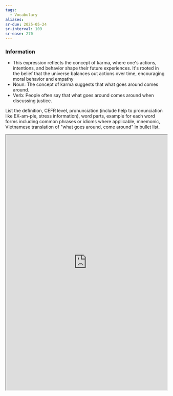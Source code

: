 ```yaml
---
tags:
  - Vocabulary
aliases:
sr-due: 2025-05-24
sr-interval: 109
sr-ease: 270
---
```

### Information

- This expression reflects the concept of karma, where one's actions, intentions, and behavior shape their future experiences. It's rooted in the belief that the universe balances out actions over time, encouraging moral behavior and empathy
- Noun: The concept of karma suggests that what goes around comes around.
- Verb: People often say that what goes around comes around when discussing justice.

List the definition, CEFR level, pronunciation (include help to pronunciation like EX-am-ple, stress information), word parts, example for each word forms including common phrases or idioms where applicable, mnemonic, Vietnamese translation of "what goes around, come around" in bullet list.

<iframe
    height="800"
    width="100%"
    style="padding: 0; margin: 0;"
    src="https://www.perplexity.ai">
</iframe>